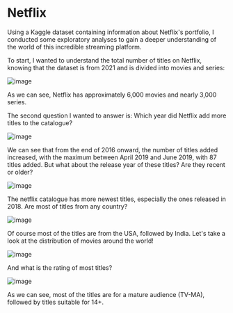 # Netflix

Using a Kaggle dataset containing information about Netflix's portfolio, I conducted some exploratory analyses to gain a deeper understanding of the world of this incredible streaming platform.

To start, I wanted to understand the total number of titles on Netflix, knowing that the dataset is from 2021 and is divided into movies and series:

![image](https://github.com/user-attachments/assets/3ea5ae1f-c9cc-491e-8636-8f94399127a6)

As we can see, Netflix has approximately 6,000 movies and nearly 3,000 series.

The second question I wanted to answer is: Which year did Netflix add more titles to the catalogue?

![image](https://github.com/user-attachments/assets/6e96fc5e-3519-4ec7-b6e2-838cc2b005eb)

We can see that from the end of 2016 onward, the number of titles added increased, with the maximum between April 2019 and June 2019, with 87 titles added.
But what about the release year of these titles? Are they recent or older?

![image](https://github.com/user-attachments/assets/1495601a-c892-4fb4-80fd-b69b7b688053)

The netflix catalogue has more newest titles, especially the ones released in 2018.
Are most of titles from any country?

![image](https://github.com/user-attachments/assets/411207fc-a217-4e4a-900a-021fdb419b47)

Of course most of the titles are from the USA, followed by India.
Let's take a look at the distribution of movies around the world!

![image](https://github.com/user-attachments/assets/e9d40401-7afd-4e00-9fef-9d9056fe829b)

And what is the rating of most titles?

![image](https://github.com/user-attachments/assets/9af17598-6ecb-454d-ad3c-ade00ad181c6)

As we can see, most of the titles are for a mature audience (TV-MA), followed by titles suitable for 14+.



